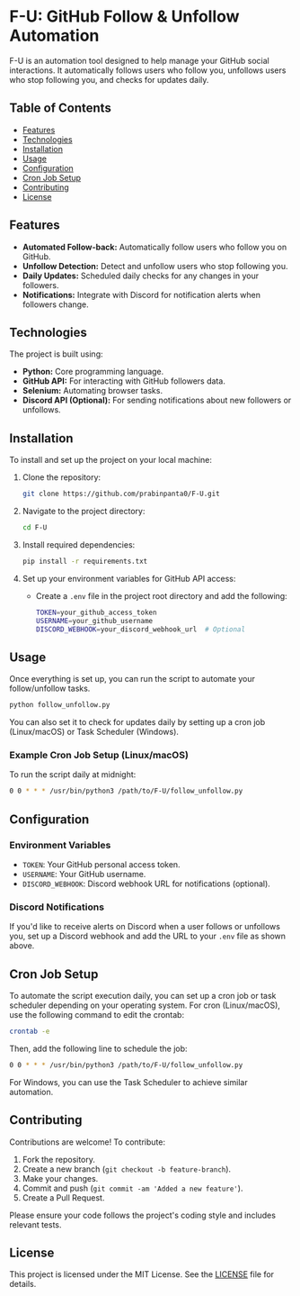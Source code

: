 
# F-U: GitHub Follow & Unfollow Automation

F-U is an automation tool designed to help manage your GitHub social interactions. It automatically follows users who follow you, unfollows users who stop following you, and checks for updates daily.

## Table of Contents

- [Features](#features)
- [Technologies](#technologies)
- [Installation](#installation)
- [Usage](#usage)
- [Configuration](#configuration)
- [Cron Job Setup](#cron-job-setup)
- [Contributing](#contributing)
- [License](#license)

## Features

- **Automated Follow-back:** Automatically follow users who follow you on GitHub.
- **Unfollow Detection:** Detect and unfollow users who stop following you.
- **Daily Updates:** Scheduled daily checks for any changes in your followers.
- **Notifications:** Integrate with Discord for notification alerts when followers change.

## Technologies

The project is built using:

- **Python:** Core programming language.
- **GitHub API:** For interacting with GitHub followers data.
- **Selenium:** Automating browser tasks.
- **Discord API (Optional):** For sending notifications about new followers or unfollows.

## Installation

To install and set up the project on your local machine:

1. Clone the repository:

    ```bash
    git clone https://github.com/prabinpanta0/F-U.git
    ```

2. Navigate to the project directory:

    ```bash
    cd F-U
    ```

3. Install required dependencies:

    ```bash
    pip install -r requirements.txt
    ```

4. Set up your environment variables for GitHub API access:

    - Create a `.env` file in the project root directory and add the following:
    
      ```bash
      TOKEN=your_github_access_token
      USERNAME=your_github_username
      DISCORD_WEBHOOK=your_discord_webhook_url  # Optional
      ```

## Usage

Once everything is set up, you can run the script to automate your follow/unfollow tasks.

```bash
python follow_unfollow.py
```

You can also set it to check for updates daily by setting up a cron job (Linux/macOS) or Task Scheduler (Windows).

### Example Cron Job Setup (Linux/macOS)

To run the script daily at midnight:

```bash
0 0 * * * /usr/bin/python3 /path/to/F-U/follow_unfollow.py
```

## Configuration

### Environment Variables

- `TOKEN`: Your GitHub personal access token.
- `USERNAME`: Your GitHub username.
- `DISCORD_WEBHOOK`: Discord webhook URL for notifications (optional).

### Discord Notifications

If you'd like to receive alerts on Discord when a user follows or unfollows you, set up a Discord webhook and add the URL to your `.env` file as shown above.

## Cron Job Setup

To automate the script execution daily, you can set up a cron job or task scheduler depending on your operating system. For cron (Linux/macOS), use the following command to edit the crontab:

```bash
crontab -e
```

Then, add the following line to schedule the job:

```bash
0 0 * * * /usr/bin/python3 /path/to/F-U/follow_unfollow.py
```

For Windows, you can use the Task Scheduler to achieve similar automation.

## Contributing

Contributions are welcome! To contribute:

1. Fork the repository.
2. Create a new branch (`git checkout -b feature-branch`).
3. Make your changes.
4. Commit and push (`git commit -am 'Added a new feature'`).
5. Create a Pull Request.

Please ensure your code follows the project's coding style and includes relevant tests.

## License

This project is licensed under the MIT License. See the [LICENSE](LICENSE) file for details.
